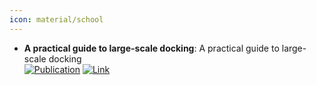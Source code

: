 ```yaml
---
icon: material/school
---
```


- **A practical guide to large-scale docking**: A practical guide to large-scale docking  
	[![Publication](https://img.shields.io/badge/Publication-Citations:302-blue?style=for-the-badge&logo=bookstack)](https://doi.org/10.1038/s41596-021-00597-z) [![Link](https://img.shields.io/badge/Link-online-brightgreen?style=for-the-badge&logo=cachet&logoColor=65FF8F)](https://www.nature.com/articles/s41596-021-00597-z) 
